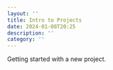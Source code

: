 ```yaml
---
layout: ''
title: Intro to Projects
date: 2024-01-08T20:25
description: ''
category: ''
---
```


Getting started with a new project.